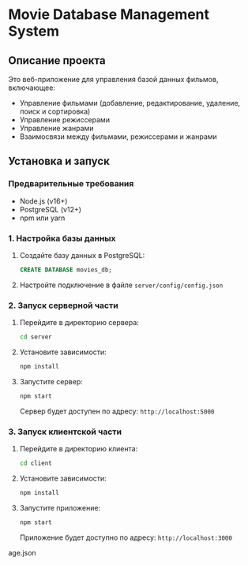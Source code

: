 # Movie Database Management System

## Описание проекта

Это веб-приложение для управления базой данных фильмов, включающее:
- Управление фильмами (добавление, редактирование, удаление, поиск и сортировка)
- Управление режиссерами
- Управление жанрами
- Взаимосвязи между фильмами, режиссерами и жанрами

## Установка и запуск

### Предварительные требования
- Node.js (v16+)
- PostgreSQL (v12+)
- npm или yarn

### 1. Настройка базы данных
1. Создайте базу данных в PostgreSQL:
   ```sql
   CREATE DATABASE movies_db;
   ```
2. Настройте подключение в файле `server/config/config.json`

### 2. Запуск серверной части
1. Перейдите в директорию сервера:
   ```bash
   cd server
   ```
2. Установите зависимости:
   ```bash
   npm install
   ```
3. Запустите сервер:
   ```bash
   npm start
   ```
   Сервер будет доступен по адресу: `http://localhost:5000`

### 3. Запуск клиентской части
1. Перейдите в директорию клиента:
   ```bash
   cd client
   ```
2. Установите зависимости:
   ```bash
   npm install
   ```
3. Запустите приложение:
   ```bash
   npm start
   ```
   Приложение будет доступно по адресу: `http://localhost:3000`

age.json
```
